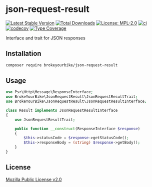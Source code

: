 # json-request-result

[![Latest Stable Version](https://img.shields.io/github/v/release/brokeyourbike/json-request-result)](https://github.com/brokeyourbike/json-request-result/releases)
[![Total Downloads](https://poser.pugx.org/brokeyourbike/json-request-result/downloads)](https://packagist.org/packages/brokeyourbike/json-request-result)
[![License: MPL-2.0](https://img.shields.io/badge/license-MPL--2.0-purple.svg)](https://github.com/brokeyourbike/json-request-result/blob/main/LICENSE)
[![ci](https://github.com/brokeyourbike/json-request-result/actions/workflows/ci.yml/badge.svg)](https://github.com/brokeyourbike/json-request-result/actions/workflows/ci.yml)
[![codecov](https://codecov.io/gh/brokeyourbike/json-request-result/branch/main/graph/badge.svg?token=ImcgnxzGfc)](https://codecov.io/gh/brokeyourbike/json-request-result)
[![Type Coverage](https://shepherd.dev/github/brokeyourbike/json-request-result/coverage.svg)](https://shepherd.dev/github/brokeyourbike/json-request-result)

Interface and trait for JSON responses

## Installation

```bash
composer require brokeyourbike/json-request-result
```

## Usage

```php
use Psr\Http\Message\ResponseInterface;
use BrokeYourBike\JsonRequestResult\JsonRequestResultTrait;
use BrokeYourBike\JsonRequestResult\JsonRequestResultInterface;

class Result implements JsonRequestResultInterface
{
    use JsonRequestResultTrait;

    public function __construct(ResponseInterface $response)
    {
        $this->statusCode = $response->getStatusCode();
        $this->responseBody = (string) $response->getBody();
    }
}
```

## License
[Mozilla Public License v2.0](https://github.com/brokeyourbike/json-request-result/blob/main/LICENSE)
